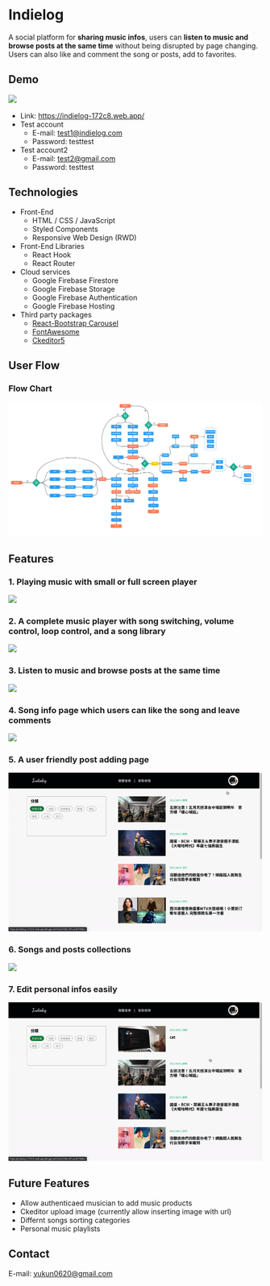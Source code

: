# Indielog

A social platform for **sharing music infos**, users can **listen to music and browse posts at the same time** without being disrupted by page changing. Users can also like and comment the song or posts, add to favorites.  

## Demo
![](https://github.com/ykf2020/Indielog/blob/master/README/001.gif?raw=true)
- Link: https://indielog-172c8.web.app/
- Test account
    - E-mail: test1@indielog.com
    - Password: testtest
- Test account2
    - E-mail: test2@gmail.com
    - Password: testtest

## Technologies
- Front-End
    - HTML / CSS / JavaScript
    - Styled Components
    - Responsive Web Design (RWD)
- Front-End Libraries
    - React Hook
    - React Router
- Cloud services
    - Google Firebase Firestore
    - Google Firebase Storage
    - Google Firebase Authentication
    - Google Firebase Hosting
- Third party packages
    - [React-Bootstrap Carousel](https://react-bootstrap.github.io/)
    - [FontAwesome](https://fontawesome.com/)
    - [Ckeditor5](https://ckeditor.com/ckeditor-5/)

## User Flow
### Flow Chart
![](https://github.com/ykf2020/Indielog/blob/master/README/flowchart.png?raw=true)

## Features
### 1. Playing music with small or full screen player
![](https://github.com/ykf2020/Indielog/blob/master/README/001.gif?raw=true)

### 2. A complete music player with song switching, volume control, loop control, and a song library
![](https://github.com/ykf2020/Indielog/blob/master/README/002.gif?raw=true)

### 3. Listen to music and browse posts at the same time
![](https://github.com/ykf2020/Indielog/blob/master/README/003.gif?raw=true)

### 4. Song info page which users can like the song and leave comments
![](https://github.com/ykf2020/Indielog/blob/master/README/004.gif?raw=true)

### 5. A user friendly post adding page
![](https://github.com/ykf2020/Indielog/blob/master/README/005.gif?raw=true)

### 6. Songs and posts collections
![](https://github.com/ykf2020/Indielog/blob/master/README/006.gif?raw=true)

### 7. Edit personal infos easily
![](https://github.com/ykf2020/Indielog/blob/master/README/007.gif?raw=true)


## Future Features
- Allow authenticaed musician to add music products
- Ckeditor upload image (currently allow inserting image with url)
- Differnt songs sorting categories
- Personal music playlists

## Contact
E-mail: yukun0620@gmail.com
